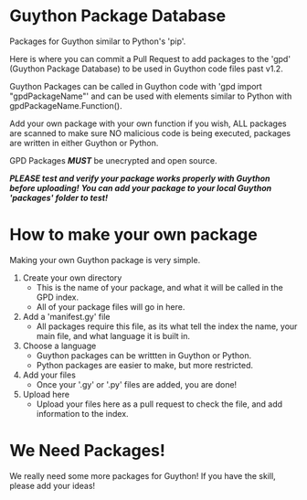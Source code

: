 # Guython Package Database
Packages for Guython similar to Python's 'pip'.

Here is where you can commit a Pull Request to add packages to the 'gpd' (Guython Package Database) to be used in Guython code files past v1.2.

Guython Packages can be called in Guython code with 'gpd import "gpdPackageName"' and can be used with elements similar to Python with gpdPackageName.Function().

Add your own package with your own function if you wish, ALL packages are scanned to make sure NO malicious code is being executed, packages are written in either Guython or Python.

GPD Packages ***MUST*** be unecrypted and open source.

***PLEASE test and verify your package works properly with Guython before uploading!***
***You can add your package to your local Guython 'packages' folder to test!***

# How to make your own package
Making your own Guython package is very simple.
1. Create your own directory
   - This is the name of your package, and what it will be called in the GPD index.
   - All of your package files will go in here.
2. Add a 'manifest.gy' file
   - All packages require this file, as its what tell the index the name, your main file, and what language it is built in.
3. Choose a language
   - Guython packages can be writtten in Guython or Python.
   - Python packages are easier to make, but more restricted.
4. Add your files
   - Once your '.gy' or '.py' files are added, you are done!
5. Upload here
   - Upload your files here as a pull request to check the file, and add information to the index.
  
# We Need Packages!
We really need some more packages for Guython! If you have the skill, please add your ideas!
